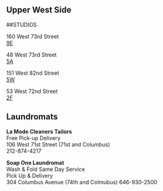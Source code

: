 ## Upper West Side 

##STUDIOS

160 West 73rd Street\
[9E](https://youtu.be/4rfOo5hgQic)

48 West 73rd Street\
[5A](https://youtu.be/ihzZoX4QGys)

151 West 82nd Street\
[5W](https://youtu.be/vABzxV6_d2Q)

53 West 72nd Street\
[2F](https://youtu.be/9zVsyNDYIW4)


## Laundromats
**La Mode Cleaners Tailors**\
Free Pick-up Delivery\
106 West 71st Street (71st and Columbus)\
212-874-4217

**Soap One Laundromat**\
Wash & Fold Same Day Service\
Pick Up & Delivery\
304 Columbus Avenue (74th and Colmubus)
646-930-2500
